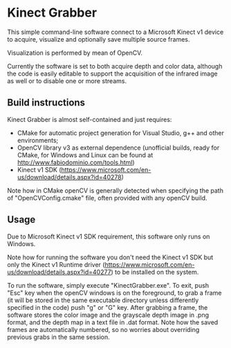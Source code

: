 # Kinect Grabber
This simple command-line software connect to a Microsoft Kinect v1 device to acquire, visualize and optionally save multiple source frames.

Visualization is performed by mean of OpenCV.

Currently the software is set to both acquire depth and color data, although the code is easily editable to support the acquisition of the infrared image as well or to disable one or more streams.

## Build instructions
Kinect Grabber is almost self-contained and just requires:

* CMake for automatic project generation for Visual Studio, g++ and other environments;
* OpenCV library v3 as external dependence (unofficial builds, ready for CMake, for Windows and Linux can be found at http://www.fabiodominio.com/tools.html)
* Kinect v1 SDK (https://www.microsoft.com/en-us/download/details.aspx?id=40278)

Note how in CMake openCV is generally detected when specifying the path of "OpenCVConfig.cmake" file, often provided with any openCV build.

## Usage
Due to Microsoft Kinect v1 SDK requirement, this software only runs on Windows.

Note how for running the software you don't need the Kinect v1 SDK but only the Kinect v1 Runtime driver (https://www.microsoft.com/en-us/download/details.aspx?id=40277) to be installed on the system.

To run the software, simply execute "KinectGrabber.exe". To exit, push "Esc" key when the openCV windows is on the foreground, to grab a frame (it will be stored in the same executable directory unless differently specified in the code) push "g" or "G" key. After grabbing a frame, the software stores the color image and the grayscale depth image in .png format, and the depth map in a text file in .dat format. Note how the saved frames are automatically numbered, so no worries about overriding previous grabs in the same session. 

